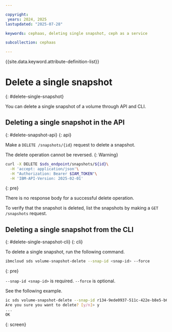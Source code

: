 ```yaml
---

copyright:
 years: 2024, 2025
lastupdated: "2025-07-28"

keywords: cephaas, deleting single snapshot, ceph as a service

subcollection: cephaas

---
```


{{site.data.keyword.attribute-definition-list}}

# Delete a single snapshot
{: #delete-single-snapshot}

You can delete a single snapshot of a volume through API and CLI.

## Deleting a single snapshot in the API
{: #delete-snapshot-api}
{: api}

Make a `DELETE /snapshots/{id}` request to delete a snapshot.

The delete operation cannot be reversed.
{: Warning}

```sh
curl -X DELETE $sds_endpoint/snapshots/${id}\
  -H 'accept: application/json'\
  -H "Authorization: Bearer $IAM_TOKEN"\
  -H 'IBM-API-Version: 2025-02-01'
```
{: pre}

There is no response body for a successful delete operation.

To verify that the snapshot is deleted, list the snapshots by making a `GET /snapshots` request.

## Deleting a single snapshot from the CLI
{: #delete-single-snapshot-cli}
{: cli}

To delete a single snapshot, run the following command.

```sh
ibmcloud sds volume-snapshot-delete --snap-id <snap-id> --force
```
{: pre}

`--snap-id <snap-id>` is required. `--force` is optional.

See the following example.

```bash
ic sds volume-snapshot-delete --snap-id r134-9ede0937-511c-422e-b8e5-b65bb49ed1fd
Are you sure you want to delete? [y/n]> y
...
OK
```
{: screen}
